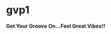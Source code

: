 # gvp1
**Get Your Groove On...Feel Great Vibes!!**
<div align="center><img src="img/Great_vibes_publishing-transparent250.png"/>
